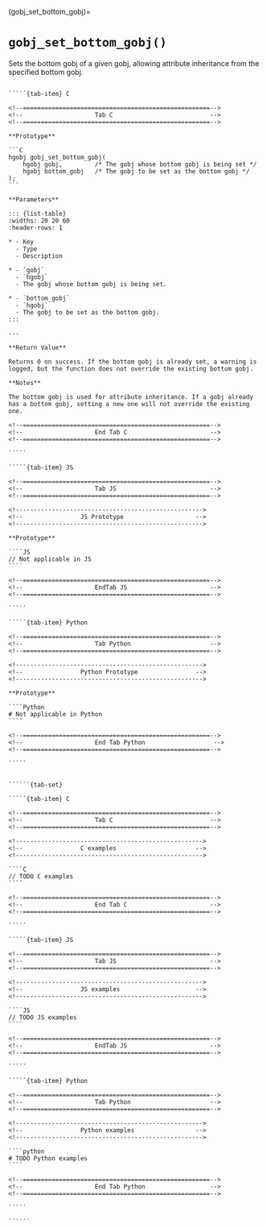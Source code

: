 <!-- ============================================================== -->
(gobj_set_bottom_gobj)=
# `gobj_set_bottom_gobj()`
<!-- ============================================================== -->

Sets the bottom gobj of a given gobj, allowing attribute inheritance from the specified bottom gobj.

<!------------------------------------------------------------>
<!--                    Prototypes                          -->
<!------------------------------------------------------------>

``````{tab-set}

`````{tab-item} C

<!--====================================================-->
<!--                    Tab C                           -->
<!--====================================================-->

**Prototype**

```C
hgobj gobj_set_bottom_gobj(
    hgobj gobj,         /* The gobj whose bottom gobj is being set */
    hgobj bottom_gobj   /* The gobj to be set as the bottom gobj */
);
```

**Parameters**

::: {list-table}
:widths: 20 20 60
:header-rows: 1

* - Key
  - Type
  - Description

* - `gobj`
  - `hgobj`
  - The gobj whose bottom gobj is being set.

* - `bottom_gobj`
  - `hgobj`
  - The gobj to be set as the bottom gobj.
:::

---

**Return Value**

Returns 0 on success. If the bottom gobj is already set, a warning is logged, but the function does not override the existing bottom gobj.

**Notes**

The bottom gobj is used for attribute inheritance. If a gobj already has a bottom gobj, setting a new one will not override the existing one.

<!--====================================================-->
<!--                    End Tab C                       -->
<!--====================================================-->

`````

`````{tab-item} JS

<!--====================================================-->
<!--                    Tab JS                          -->
<!--====================================================-->

<!---------------------------------------------------->
<!--                JS Prototype                    -->
<!---------------------------------------------------->

**Prototype**

````JS
// Not applicable in JS
````

<!--====================================================-->
<!--                    EndTab JS                       -->
<!--====================================================-->

`````

`````{tab-item} Python

<!--====================================================-->
<!--                    Tab Python                      -->
<!--====================================================-->

<!---------------------------------------------------->
<!--                Python Prototype                -->
<!---------------------------------------------------->

**Prototype**

````Python
# Not applicable in Python
````

<!--====================================================-->
<!--                    End Tab Python                   -->
<!--====================================================-->

`````

``````

<!------------------------------------------------------------>
<!--                    Examples                            -->
<!------------------------------------------------------------>

```````{dropdown} Examples

``````{tab-set}

`````{tab-item} C

<!--====================================================-->
<!--                    Tab C                           -->
<!--====================================================-->

<!---------------------------------------------------->
<!--                C examples                      -->
<!---------------------------------------------------->

````C
// TODO C examples
````

<!--====================================================-->
<!--                    End Tab C                       -->
<!--====================================================-->

`````

`````{tab-item} JS

<!--====================================================-->
<!--                    Tab JS                          -->
<!--====================================================-->

<!---------------------------------------------------->
<!--                JS examples                     -->
<!---------------------------------------------------->

````JS
// TODO JS examples
````

<!--====================================================-->
<!--                    EndTab JS                       -->
<!--====================================================-->

`````

`````{tab-item} Python

<!--====================================================-->
<!--                    Tab Python                      -->
<!--====================================================-->

<!---------------------------------------------------->
<!--                Python examples                 -->
<!---------------------------------------------------->

````python
# TODO Python examples
````

<!--====================================================-->
<!--                    End Tab Python                  -->
<!--====================================================-->

`````

``````

```````


